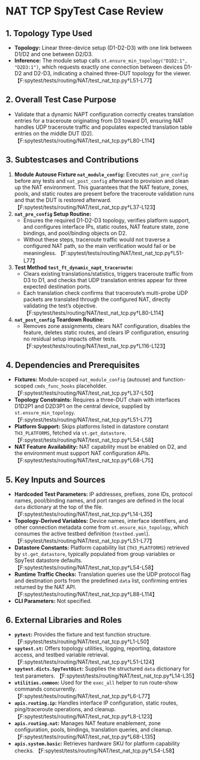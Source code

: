 # NAT TCP SpyTest Case Review

## 1. Topology Type Used
- **Topology:** Linear three-device setup (D1-D2-D3) with one link between D1/D2 and one between D2/D3.
- **Inference:** The module setup calls `st.ensure_min_topology("D1D2:1", "D2D3:1")`, which requests exactly one connection between devices D1-D2 and D2-D3, indicating a chained three-DUT topology for the viewer. 【F:spytest/tests/routing/NAT/test_nat_tcp.py†L51-L77】

## 2. Overall Test Case Purpose
- Validate that a dynamic NAPT configuration correctly creates translation entries for a traceroute originating from D3 toward D1, ensuring NAT handles UDP traceroute traffic and populates expected translation table entries on the middle DUT (D2). 【F:spytest/tests/routing/NAT/test_nat_tcp.py†L80-L114】

## 3. Subtestcases and Contributions
1. **Module Autouse Fixture `nat_module_config`:** Executes `nat_pre_config` before any tests and `nat_post_config` afterward to provision and clean up the NAT environment. This guarantees that the NAT feature, zones, pools, and static routes are present before the traceroute validation runs and that the DUT is restored afterward. 【F:spytest/tests/routing/NAT/test_nat_tcp.py†L37-L123】
2. **`nat_pre_config` Setup Routine:**
   - Ensures the required D1-D2-D3 topology, verifies platform support, and configures interface IPs, static routes, NAT feature state, zone bindings, and pool/binding objects on D2.
   - Without these steps, traceroute traffic would not traverse a configured NAT path, so the main verification would fail or be meaningless. 【F:spytest/tests/routing/NAT/test_nat_tcp.py†L51-L77】
3. **Test Method `test_ft_dynamic_napt_traceroute`:**
   - Clears existing translations/statistics, triggers traceroute traffic from D3 to D1, and checks that UDP translation entries appear for three expected destination ports.
   - Each translation check confirms that traceroute’s multi-probe UDP packets are translated through the configured NAT, directly validating the test’s objective. 【F:spytest/tests/routing/NAT/test_nat_tcp.py†L80-L114】
4. **`nat_post_config` Teardown Routine:**
   - Removes zone assignments, clears NAT configuration, disables the feature, deletes static routes, and clears IP configuration, ensuring no residual setup impacts other tests. 【F:spytest/tests/routing/NAT/test_nat_tcp.py†L116-L123】

## 4. Dependencies and Prerequisites
- **Fixtures:** Module-scoped `nat_module_config` (autouse) and function-scoped `cmds_func_hooks` placeholder. 【F:spytest/tests/routing/NAT/test_nat_tcp.py†L37-L50】
- **Topology Constraints:** Requires a three-DUT chain with interfaces D1D2P1 and D2D3P1 on the central device, supplied by `st.ensure_min_topology`. 【F:spytest/tests/routing/NAT/test_nat_tcp.py†L51-L77】
- **Platform Support:** Skips platforms listed in datastore constant `TH3_PLATFORMS`, fetched via `st.get_datastore`. 【F:spytest/tests/routing/NAT/test_nat_tcp.py†L54-L58】
- **NAT Feature Availability:** NAT capability must be enabled on D2, and the environment must support NAT configuration APIs. 【F:spytest/tests/routing/NAT/test_nat_tcp.py†L68-L75】

## 5. Key Inputs and Sources
- **Hardcoded Test Parameters:** IP addresses, prefixes, zone IDs, protocol names, pool/binding names, and port ranges are defined in the local `data` dictionary at the top of the file. 【F:spytest/tests/routing/NAT/test_nat_tcp.py†L14-L35】
- **Topology-Derived Variables:** Device names, interface identifiers, and other connection metadata come from `st.ensure_min_topology`, which consumes the active testbed definition (`testbed.yaml`). 【F:spytest/tests/routing/NAT/test_nat_tcp.py†L51-L77】
- **Datastore Constants:** Platform capability list (`TH3_PLATFORMS`) retrieved by `st.get_datastore`, typically populated from group variables or SpyTest datastore defaults. 【F:spytest/tests/routing/NAT/test_nat_tcp.py†L54-L58】
- **Runtime Traffic Checks:** Translation queries use the UDP protocol flag and destination ports from the predefined `data` list, confirming entries returned by the NAT API. 【F:spytest/tests/routing/NAT/test_nat_tcp.py†L88-L114】
- **CLI Parameters:** Not specified.

## 6. External Libraries and Roles
- **`pytest`:** Provides the fixture and test function structure. 【F:spytest/tests/routing/NAT/test_nat_tcp.py†L1-L50】
- **`spytest.st`:** Offers topology utilities, logging, reporting, datastore access, and testbed variable retrieval. 【F:spytest/tests/routing/NAT/test_nat_tcp.py†L51-L124】
- **`spytest.dicts.SpyTestDict`:** Supplies the structured `data` dictionary for test parameters. 【F:spytest/tests/routing/NAT/test_nat_tcp.py†L14-L35】
- **`utilities.common`:** Used for the `exec_all` helper to run route-show commands concurrently. 【F:spytest/tests/routing/NAT/test_nat_tcp.py†L6-L77】
- **`apis.routing.ip`:** Handles interface IP configuration, static routes, ping/traceroute operations, and cleanup. 【F:spytest/tests/routing/NAT/test_nat_tcp.py†L8-L123】
- **`apis.routing.nat`:** Manages NAT feature enablement, zone configuration, pools, bindings, translation queries, and cleanup. 【F:spytest/tests/routing/NAT/test_nat_tcp.py†L68-L135】
- **`apis.system.basic`:** Retrieves hardware SKU for platform capability checks. 【F:spytest/tests/routing/NAT/test_nat_tcp.py†L54-L58】
